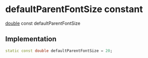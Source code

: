 


# defaultParentFontSize constant






[double](https://api.flutter.dev/flutter/dart-core/double-class.html) const defaultParentFontSize
  







## Implementation

```dart
static const double defaultParentFontSize = 20;


```







